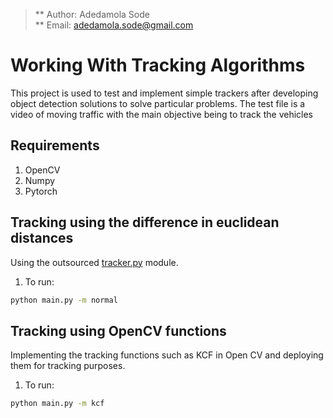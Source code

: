 
>** Author: Adedamola Sode </br>
** Email: adedamola.sode@gmail.com

# Working With Tracking Algorithms 
This project is used to test and implement simple trackers after developing object detection solutions to solve particular problems. The test file is a video of moving traffic with the main objective being to track the vehicles

## Requirements
1. OpenCV
2. Numpy
3. Pytorch

## Tracking using the difference in euclidean distances
Using the outsourced <a href=https://github.com/AsimovNo9/ObjectTracking/blob/main/modules/tracker.py>tracker.py</a> module. 

1. To run:

```bash
python main.py -m normal
```

## Tracking using OpenCV functions
Implementing the tracking functions such as KCF in Open CV and deploying them for tracking purposes.
1. To run:

```bash
python main.py -m kcf
```